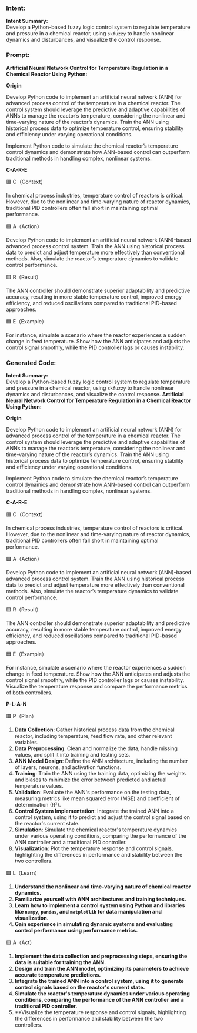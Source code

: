 ### Intent:
**Intent Summary:**  
Develop a Python-based fuzzy logic control system to regulate temperature and pressure in a chemical reactor, using `skfuzzy` to handle nonlinear dynamics and disturbances, and visualize the control response.

### Prompt:
**Artificial Neural Network Control for Temperature Regulation in a Chemical Reactor Using Python:**

**Origin**

Develop Python code to implement an artificial neural network (ANN) for advanced process control of the temperature in a chemical reactor. The control system should leverage the predictive and adaptive capabilities of ANNs to manage the reactor’s temperature, considering the nonlinear and time-varying nature of the reactor’s dynamics. Train the ANN using historical process data to optimize temperature control, ensuring stability and efficiency under varying operational conditions.

Implement Python code to simulate the chemical reactor’s temperature control dynamics and demonstrate how ANN-based control can outperform traditional methods in handling complex, nonlinear systems.

**C-A-R-E**

🟥 C（Context）

In chemical process industries, temperature control of reactors is critical. However, due to the nonlinear and time-varying nature of reactor dynamics, traditional PID controllers often fall short in maintaining optimal performance.

🟩 A（Action）

Develop Python code to implement an artificial neural network (ANN)-based advanced process control system. Train the ANN using historical process data to predict and adjust temperature more effectively than conventional methods. Also, simulate the reactor’s temperature dynamics to validate control performance.

🟨 R（Result）

The ANN controller should demonstrate superior adaptability and predictive accuracy, resulting in more stable temperature control, improved energy efficiency, and reduced oscillations compared to traditional PID-based approaches.

🟦 E（Example）

For instance, simulate a scenario where the reactor experiences a sudden change in feed temperature. Show how the ANN anticipates and adjusts the control signal smoothly, while the PID controller lags or causes instability.

### Generated Code:
**Intent Summary:**  
Develop a Python-based fuzzy logic control system to regulate temperature and pressure in a chemical reactor, using `skfuzzy` to handle nonlinear dynamics and disturbances, and visualize the control response.
**Artificial Neural Network Control for Temperature Regulation in a Chemical Reactor Using Python:**

**Origin**

Develop Python code to implement an artificial neural network (ANN) for advanced process control of the temperature in a chemical reactor. The control system should leverage the predictive and adaptive capabilities of ANNs to manage the reactor’s temperature, considering the nonlinear and time-varying nature of the reactor’s dynamics. Train the ANN using historical process data to optimize temperature control, ensuring stability and efficiency under varying operational conditions.

Implement Python code to simulate the chemical reactor’s temperature control dynamics and demonstrate how ANN-based control can outperform traditional methods in handling complex, nonlinear systems.

**C-A-R-E**

🟥 C（Context）

In chemical process industries, temperature control of reactors is critical. However, due to the nonlinear and time-varying nature of reactor dynamics, traditional PID controllers often fall short in maintaining optimal performance.

🟩 A（Action）

Develop Python code to implement an artificial neural network (ANN)-based advanced process control system. Train the ANN using historical process data to predict and adjust temperature more effectively than conventional methods. Also, simulate the reactor’s temperature dynamics to validate control performance.

🟨 R（Result）

The ANN controller should demonstrate superior adaptability and predictive accuracy, resulting in more stable temperature control, improved energy efficiency, and reduced oscillations compared to traditional PID-based approaches.

🟦 E（Example）

For instance, simulate a scenario where the reactor experiences a sudden change in feed temperature. Show how the ANN anticipates and adjusts the control signal smoothly, while the PID controller lags or causes instability. Visualize the temperature response and compare the performance metrics of both controllers.

**P-L-A-N**

🟥 P（Plan）

1. **Data Collection**: Gather historical process data from the chemical reactor, including temperature, feed flow rate, and other relevant variables.
2. **Data Preprocessing**: Clean and normalize the data, handle missing values, and split it into training and testing sets.
3. **ANN Model Design**: Define the ANN architecture, including the number of layers, neurons, and activation functions.
4. **Training**: Train the ANN using the training data, optimizing the weights and biases to minimize the error between predicted and actual temperature values.
5. **Validation**: Evaluate the ANN's performance on the testing data, measuring metrics like mean squared error (MSE) and coefficient of determination (R²).
6. **Control System Implementation**: Integrate the trained ANN into a control system, using it to predict and adjust the control signal based on the reactor's current state.
7. **Simulation**: Simulate the chemical reactor's temperature dynamics under various operating conditions, comparing the performance of the ANN controller and a traditional PID controller.
8. **Visualization**: Plot the temperature response and control signals, highlighting the differences in performance and stability between the two controllers.

🟩 L（Learn）

1. **Understand the nonlinear and time-varying nature of chemical reactor dynamics.**
2. **Familiarize yourself with ANN architectures and training techniques.**
3. **Learn how to implement a control system using Python and libraries like `numpy`, `pandas`, and `matplotlib` for data manipulation and visualization.**
4. **Gain experience in simulating dynamic systems and evaluating control performance using performance metrics.**

🟨 A（Act）

1. **Implement the data collection and preprocessing steps, ensuring the data is suitable for training the ANN.**
2. **Design and train the ANN model, optimizing its parameters to achieve accurate temperature predictions.**
3. **Integrate the trained ANN into a control system, using it to generate control signals based on the reactor's current state.**
4. **Simulate the reactor's temperature dynamics under various operating conditions, comparing the performance of the ANN controller and a traditional PID controller.**
5. **Visualize the temperature response and control signals, highlighting the differences in performance and stability between the two controllers.
